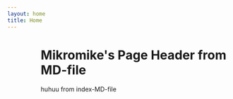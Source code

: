 ```yaml
---
layout: home
title: Home
---
```


<div style="margin-left:15%">
<div class="w3-container w3-Blue">
  <h1>Mikromike's Page Header from MD-file</h1>
</div>

<div class="w3-container">
  <div class="posts">
huhuu from index-MD-file
  </div>
</div>
</div>
